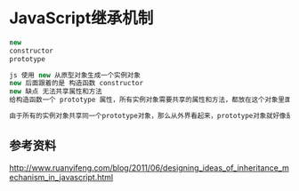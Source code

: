 # JavaScript继承机制

```js
new 
constructor
prototype

js 使用 new 从原型对象生成一个实例对象
new 后面跟着的是 构造函数 constructor
new 缺点 无法共享属性和方法
给构造函数一个 prototype 属性，所有实例对象需要共享的属性和方法，都放在这个对象里面

由于所有的实例对象共享同一个prototype对象，那么从外界看起来，prototype对象就好像是实例对象的原型，而实例对象则好像"继承"了prototype对象一样。
```


## 参考资料 
http://www.ruanyifeng.com/blog/2011/06/designing_ideas_of_inheritance_mechanism_in_javascript.html